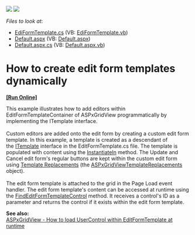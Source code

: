 <!-- default badges list -->
[![](https://img.shields.io/badge/Open_in_DevExpress_Support_Center-FF7200?style=flat-square&logo=DevExpress&logoColor=white)](https://supportcenter.devexpress.com/ticket/details/E986)
[![](https://img.shields.io/badge/📖_How_to_use_DevExpress_Examples-e9f6fc?style=flat-square)](https://docs.devexpress.com/GeneralInformation/403183)
<!-- default badges end -->
<!-- default file list -->
*Files to look at*:

* [EdiFormTemplate.cs](./CS/WebSite/App_Code/EdiFormTemplate.cs) (VB: [EdiFormTemplate.vb](./VB/WebSite/App_Code/EdiFormTemplate.vb))
* [Default.aspx](./CS/WebSite/Default.aspx) (VB: [Default.aspx](./VB/WebSite/Default.aspx))
* [Default.aspx.cs](./CS/WebSite/Default.aspx.cs) (VB: [Default.aspx.vb](./VB/WebSite/Default.aspx.vb))
<!-- default file list end -->
# How to create edit form templates dynamically
<!-- run online -->
**[[Run Online]](https://codecentral.devexpress.com/128538784/)**
<!-- run online end -->


<p>This example illustrates how to add editors within EditFormTemplateContainer of ASPxGridView programmatically by implementing the ITemplate interface.<br> <br>Custom editors are added onto the edit form by creating a custom edit form template. In this example, a template is created as a descendant of the <a href="https://msdn.microsoft.com/en-gb/en-en/library/system.web.ui.itemplate.aspx">ITemplate</a> interface in the EditFormTemplate.cs file. The template is populated with content using the <a href="https://msdn.microsoft.com/en-gb/en-en/library/system.web.ui.itemplate.instantiatein(v=vs.110).aspx">InstantiateIn</a> method. The Update and Cancel edit form's regular buttons are kept within the custom edit form using <a href="https://documentation.devexpress.com/AspNet/9324/ASP-NET-WebForms-Controls/Grid-View/Concepts/Templates/Template-Replacements">Template Replacements</a> (the <a href="https://documentation.devexpress.com/AspNet/DevExpress.Web.ASPxGridViewTemplateReplacement.class">ASPxGridViewTemplateReplacements</a> object). <br> <br>The edit form template is attached to the grid in the Page Load event handler. The edit form template's content can be accessed at runtime using the <a href="https://documentation.devexpress.com/AspNet/DevExpress.Web.ASPxGridView.FindEditFormTemplateControl.method">FindEditFormTemplateControl</a> method. It receives a control's ID as a parameter and returns the control if it exists within the edit form template.</p>
<p><strong>See also:</strong><br> <a href="https://www.devexpress.com/Support/Center/p/E3735">ASPxGridView - How to load UserControl within EditFormTemplate at runtime </a></p>

<br/>



